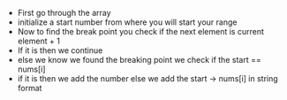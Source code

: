 - First go through the array 
- initialize a start number from where you will start your range
- Now to find the break point you check if the next element is current element + 1
- If it is then we continue
- else we know we found the breaking point we check if the start == nums[i]
- if it is then we add the number else we add the start -> nums[i] in string format